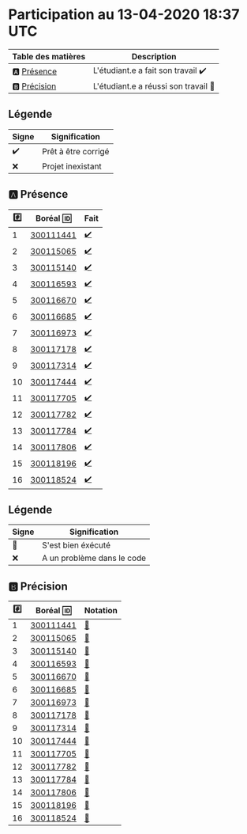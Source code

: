# Participation au 13-04-2020 18:37 UTC
 
 
| Table des matières            | Description                                             |
|-------------------------------|---------------------------------------------------------|
| :a: [Présence](#a-présence)   | L'étudiant.e a fait son travail    :heavy_check_mark:   |
| :b: [Précision](#b-précision) | L'étudiant.e a réussi son travail  :tada:               |
 
## Légende
 
| Signe              | Signification                 |
|--------------------|-------------------------------|
| :heavy_check_mark: | Prêt à être corrigé           |
| :x:                | Projet inexistant             |
 
## :a: Présence
 
|:hash:| Boréal :id:                | Fait               |
|------|----------------------------|--------------------|
| 1 | [300111441](../b300111441.py) | [:heavy_check_mark:](Execution.md#etudiant-300111441) |
| 2 | [300115065](../b300115065.py) | [:heavy_check_mark:](Execution.md#etudiant-300115065) |
| 3 | [300115140](../b300115140.py) | [:heavy_check_mark:](Execution.md#etudiant-300115140) |
| 4 | [300116593](../b300116593.py) | [:heavy_check_mark:](Execution.md#etudiant-300116593) |
| 5 | [300116670](../b300116670.py) | [:heavy_check_mark:](Execution.md#etudiant-300116670) |
| 6 | [300116685](../b300116685.py) | [:heavy_check_mark:](Execution.md#etudiant-300116685) |
| 7 | [300116973](../b300116973.py) | [:heavy_check_mark:](Execution.md#etudiant-300116973) |
| 8 | [300117178](../b300117178.py) | [:heavy_check_mark:](Execution.md#etudiant-300117178) |
| 9 | [300117314](../b300117314.py) | [:heavy_check_mark:](Execution.md#etudiant-300117314) |
| 10 | [300117444](../b300117444.py) | [:heavy_check_mark:](Execution.md#etudiant-300117444) |
| 11 | [300117705](../b300117705.py) | [:heavy_check_mark:](Execution.md#etudiant-300117705) |
| 12 | [300117782](../b300117782.py) | [:heavy_check_mark:](Execution.md#etudiant-300117782) |
| 13 | [300117784](../b300117784.py) | [:heavy_check_mark:](Execution.md#etudiant-300117784) |
| 14 | [300117806](../b300117806.py) | [:heavy_check_mark:](Execution.md#etudiant-300117806) |
| 15 | [300118196](../b300118196.py) | [:heavy_check_mark:](Execution.md#etudiant-300118196) |
| 16 | [300118524](../b300118524.py) | [:heavy_check_mark:](Execution.md#etudiant-300118524) |
 
## Légende
 
| Signe              | Signification                 |
|--------------------|-------------------------------|
| :tada:             | S'est bien éxécuté            |
| :x:                | A un problème dans le code    |
 
## :b: Précision
 
|:hash:| Boréal :id:                |  Notation         |
|------|----------------------------|-------------------|
| 1 | [300111441](../b300111441.py) | [:tada:](Execution.md#etudiant-300111441) |
| 2 | [300115065](../b300115065.py) | [:tada:](Execution.md#etudiant-300115065) |
| 3 | [300115140](../b300115140.py) | [:tada:](Execution.md#etudiant-300115140) |
| 4 | [300116593](../b300116593.py) | [:tada:](Execution.md#etudiant-300116593) |
| 5 | [300116670](../b300116670.py) | [:tada:](Execution.md#etudiant-300116670) |
| 6 | [300116685](../b300116685.py) | [:tada:](Execution.md#etudiant-300116685) |
| 7 | [300116973](../b300116973.py) | [:tada:](Execution.md#etudiant-300116973) |
| 8 | [300117178](../b300117178.py) | [:tada:](Execution.md#etudiant-300117178) |
| 9 | [300117314](../b300117314.py) | [:tada:](Execution.md#etudiant-300117314) |
| 10 | [300117444](../b300117444.py) | [:tada:](Execution.md#etudiant-300117444) |
| 11 | [300117705](../b300117705.py) | [:tada:](Execution.md#etudiant-300117705) |
| 12 | [300117782](../b300117782.py) | [:tada:](Execution.md#etudiant-300117782) |
| 13 | [300117784](../b300117784.py) | [:tada:](Execution.md#etudiant-300117784) |
| 14 | [300117806](../b300117806.py) | [:tada:](Execution.md#etudiant-300117806) |
| 15 | [300118196](../b300118196.py) | [:tada:](Execution.md#etudiant-300118196) |
| 16 | [300118524](../b300118524.py) | [:tada:](Execution.md#etudiant-300118524) |
